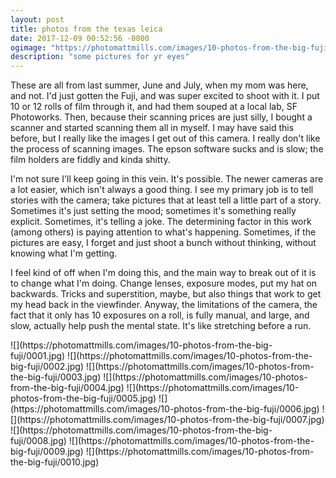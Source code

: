 ```yaml
---
layout: post
title: photos from the texas leica
date: 2017-12-09 00:52:56 -0800
ogimage: "https://photomattmills.com/images/10-photos-from-the-big-fuji/0001.jpg"
description: "some pictures for yr eyes"
---
```


These are all from last summer, June and July, when my mom was here, and not. I'd just gotten the Fuji, and was super excited to shoot with it. I put 10 or 12 rolls of film through it, and had them souped at a local lab, SF Photoworks. Then, because their scanning prices are just silly, I bought a scanner and started scanning them all in myself. I may have said this before, but I really like the images I get out of this camera. I really don't like the process of scanning images. The epson software sucks and is slow; the film holders are fiddly and kinda shitty.

I'm not sure I'll keep going in this vein. It's possible. The newer cameras are a lot easier, which isn't always a good thing. I see my primary job is to tell stories with the camera; take pictures that at least tell a little part of a story. Sometimes it's just setting the mood; sometimes it's something really explicit. Sometimes, it's telling a joke. The determining factor in this work (among others) is paying attention to what's happening. Sometimes, if the pictures are easy, I forget and just shoot a bunch without thinking, without knowing what I'm getting.

I feel kind of off when I'm doing this, and the main way to break out of it is to change what I'm doing. Change lenses, exposure modes, put my hat on backwards. Tricks and superstition, maybe, but also things that work to get my head back in the viewfinder. Anyway, the limitations of the camera, the fact that it only has 10 exposures on a roll, is fully manual, and large, and slow, actually help push the mental state. It's like stretching before a run.

<span style="display:block;" class="center">
![](https://photomattmills.com/images/10-photos-from-the-big-fuji/0001.jpg)
<span class="caption"></span>
![](https://photomattmills.com/images/10-photos-from-the-big-fuji/0002.jpg)
<span class="caption"></span>
![](https://photomattmills.com/images/10-photos-from-the-big-fuji/0003.jpg)
<span class="caption"></span>
![](https://photomattmills.com/images/10-photos-from-the-big-fuji/0004.jpg)
<span class="caption"></span>
![](https://photomattmills.com/images/10-photos-from-the-big-fuji/0005.jpg)
<span class="caption"></span>
![](https://photomattmills.com/images/10-photos-from-the-big-fuji/0006.jpg)
<span class="caption"></span>
![](https://photomattmills.com/images/10-photos-from-the-big-fuji/0007.jpg)
<span class="caption"></span>
![](https://photomattmills.com/images/10-photos-from-the-big-fuji/0008.jpg)
<span class="caption"></span>
![](https://photomattmills.com/images/10-photos-from-the-big-fuji/0009.jpg)
<span class="caption"></span>
![](https://photomattmills.com/images/10-photos-from-the-big-fuji/0010.jpg)
<span class="caption"></span>
</span>
